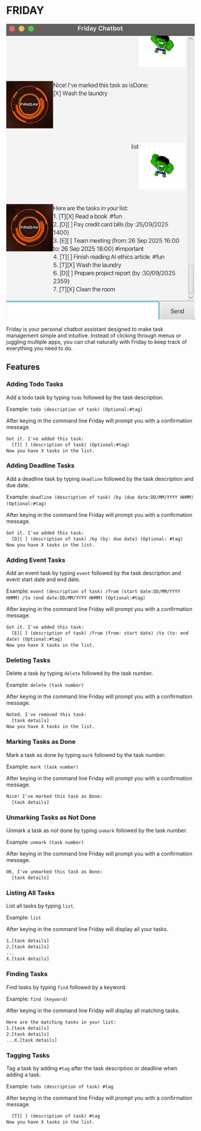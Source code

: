 # FRIDAY
![Screenshot of Friday Chatbot GUI](/docs/Ui.png)

Friday is your personal chatbot assistant designed to make task 
management simple and intuitive. Instead of clicking through menus or
juggling multiple apps, you can chat naturally with Friday to keep 
track of everything you need to do.

## Features

### Adding Todo Tasks

Add a todo task by typing `todo` followed by the task description.

Example: `todo (description of task) (Optional:#tag)`

After keying in the command line Friday will prompt you with a confirmation message.

```
Got it. I've added this task:
  [T][ ] (description of task) (Optional:#tag)
Now you have X tasks in the list.
```

### Adding Deadline Tasks

Add a deadline task by typing `deadline` followed by the task description and due date.

Example: `deadline (description of task) /by (due date:DD/MM/YYYY HHMM) (Optional:#tag)`

After keying in the command line Friday will prompt you with a confirmation message.

```
Got it. I've added this task:
  [D][ ] (description of task) /by (by: due date) (Optional: #tag)
Now you have X tasks in the list.
```


### Adding Event Tasks

Add an event task by typing `event` followed by the task description
and event start date and end date.

Example: `event (description of task) /from (start date:DD/MM/YYYY HHMM) /to (end date:DD/MM/YYYY HHMM) (Optional:#tag)`

After keying in the command line Friday will prompt you with a confirmation message.

```
Got it. I've added this task: 
  [E][ ] (description of task) /from (from: start date) /to (to: end date) (Optional:#tag)
Now you have X tasks in the list.
```

### Deleting Tasks

Delete a task by typing `delete` followed by the task number.

Example: `delete (task number)`

After keying in the command line Friday will prompt you with a confirmation message.

```
Noted. I've removed this task:
  [task details]
Now you have X tasks in the list.
```

### Marking Tasks as Done

Mark a task as done by typing `mark` followed by the task number.

Example: `mark (task number)`

After keying in the command line Friday will prompt you with a confirmation message.

```
Nice! I've marked this task as Done:
  [task details]
```

### Unmarking Tasks as Not Done

Unmark a task as not done by typing `unmark` followed by the task number.

Example: `unmark (task number)`

After keying in the command line Friday will prompt you with a confirmation message.

```
OK, I've unmarked this task as Done:
  [task details]
```

### Listing All Tasks

List all tasks by typing `list`.

Example: `list`

After keying in the command line Friday will display all your tasks.

```Here are the tasks in your list:
1.[task details]
2.[task details]
...
X.[task details]
```

### Finding Tasks

Find tasks by typing `find` followed by a keyword.

Example: `find (keyword)`

After keying in the command line Friday will display all matching tasks.

```
Here are the matching tasks in your list:
1.[task details]
2.[task details]
...X.[task details]
```

### Tagging Tasks

Tag a task by adding `#tag` after the task description or deadline when adding a task.

Example: `todo (description of task) #tag`

After keying in the command line Friday will prompt you with a confirmation message.

```Got it. I've added this task:
  [T][ ] (description of task) #tag
Now you have X tasks in the list.
``` 